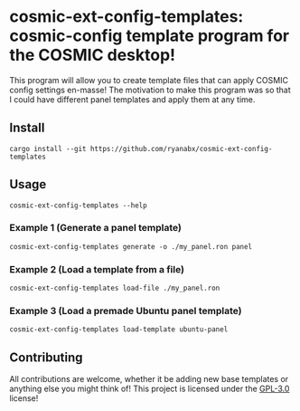 # cosmic-ext-config-templates: cosmic-config template program for the COSMIC desktop!

This program will allow you to create template files that can apply COSMIC config settings en-masse! The motivation to make this program was so that I could have different panel templates and apply them at any time.

## Install

```shell
cargo install --git https://github.com/ryanabx/cosmic-ext-config-templates
```

## Usage

```shell
cosmic-ext-config-templates --help
```

### Example 1 (Generate a panel template)

```shell
cosmic-ext-config-templates generate -o ./my_panel.ron panel
```

### Example 2 (Load a template from a file)

```shell
cosmic-ext-config-templates load-file ./my_panel.ron
```

### Example 3 (Load a premade Ubuntu panel template)

```shell
cosmic-ext-config-templates load-template ubuntu-panel
```

## Contributing

All contributions are welcome, whether it be adding new base templates or anything else you might think of! This project is licensed under the [GPL-3.0](LICENSE) license!